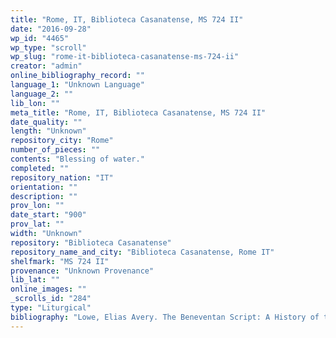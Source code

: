 ```yaml
---
title: "Rome, IT, Biblioteca Casanatense, MS 724 II"
date: "2016-09-28"
wp_id: "4465"
wp_type: "scroll"
wp_slug: "rome-it-biblioteca-casanatense-ms-724-ii"
creator: "admin"
online_bibliography_record: ""
language_1: "Unknown Language"
language_2: ""
lib_lon: ""
meta_title: "Rome, IT, Biblioteca Casanatense, MS 724 II"
date_quality: ""
length: "Unknown"
repository_city: "Rome"
number_of_pieces: ""
contents: "Blessing of water."
completed: ""
repository_nation: "IT"
orientation: ""
description: ""
prov_lon: ""
date_start: "900"
prov_lat: ""
width: "Unknown"
repository: "Biblioteca Casanatense"
repository_name_and_city: "Biblioteca Casanatense, Rome IT"
shelfmark: "MS 724 II"
provenance: "Unknown Provenance"
lib_lat: ""
online_images: ""
_scrolls_id: "284"
type: "Liturgical"
bibliography: "Lowe, Elias Avery. The Beneventan Script: A History of the South Italian Minuscule. Edited by Virginia Brown. Sussidi Eruditi 34. Rome: Ed. di Storia e Letteratura, 1980, 122<br/>"
---
```



